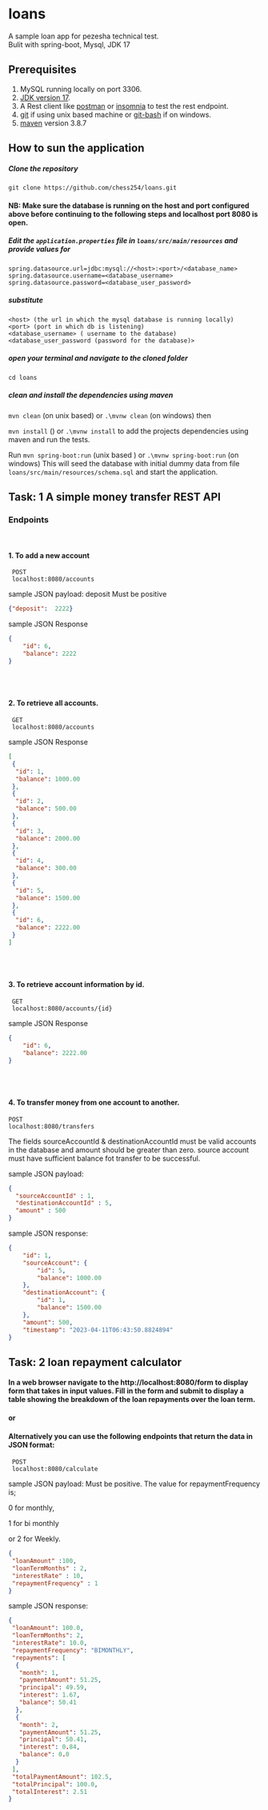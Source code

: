 # loans

A sample loan app for pezesha technical test.<br>
Bulit with spring-boot, Mysql, JDK 17

## Prerequisites

1. MySQL running locally on port 3306.
2. [JDK version 17](https://www.oracle.com/ke/java/technologies/downloads/#java17).
3. A Rest client like [postman](https://www.postman.com/downloads/) or [insomnia](https://insomnia.rest/download) to test the rest endpoint.
4. [git](https://git-scm.com/downloads) if using unix based machine or [git-bash](https://gitforwindows.org/) if on windows.
5. [maven](https://maven.apache.org/download.cgi) version 3.8.7

## How to sun the application
##### Clone the repository

```git clone https://github.com/chess254/loans.git```


#### NB: Make sure the database is running on the host and port configured above before continuing to the following steps and localhost port 8080 is open.

##### Edit the ```application.properties``` file in ```loans/src/main/resources``` and provide values for 
```agsl
spring.datasource.url=jdbc:mysql://<host>:<port>/<database_name>
spring.datasource.username=<database_username>
spring.datasource.password=<database_user_password>
```
##### substitute 
```
<host> (the url in which the mysql database is running locally)
<port> (port in which db is listening)
<database_username> ( username to the database)
<database_user_password (password for the database)> 

```
##### open your terminal and navigate to the cloned folder

``cd loans``

##### clean and install the dependencies using maven
```mvn clean``` (on unix based) or ``` .\mvnw clean ``` (on windows)
 then 

```mvn install``` () or ```.\mvnw install``` to add the projects dependencies using maven and run the tests.

Run ```mvn spring-boot:run``` (unix based ) or ```.\mvnw spring-boot:run``` (on windows)
This will seed the database with initial dummy data from file ```loans/src/main/resources/schema.sql``` and start the application.


## Task: 1   A simple money transfer REST API

### Endpoints
<br>

#### 1. To add a new account
``` 
 POST 
 localhost:8080/accounts
```

  sample JSON payload: deposit Must be positive
```json
{"deposit":  2222}
 ``` 

sample JSON Response
```json
{
	"id": 6,
	"balance": 2222
}
```
<br><br>

#### 2.  To retrieve all accounts.

``` 
 GET 
 localhost:8080/accounts
```
sample JSON Response
```json
[
 {
  "id": 1,
  "balance": 1000.00
 },
 {
  "id": 2,
  "balance": 500.00
 },
 {
  "id": 3,
  "balance": 2000.00
 },
 {
  "id": 4,
  "balance": 300.00
 },
 {
  "id": 5,
  "balance": 1500.00
 },
 {
  "id": 6,
  "balance": 2222.00
 }
]
```
<br><br>

#### 3.  To retrieve account information by id.  

``` 
 GET 
 localhost:8080/accounts/{id}
```

sample JSON Response
```json
{
	"id": 6,
	"balance": 2222.00
}
```
<br><br>
#### 4.  To transfer money from one account to another.
```                                       
POST                                     
localhost:8080/transfers
```                                       
                                          
The fields sourceAccountId & destinationAccountId must be valid accounts in the database and amount should be greater than zero.
source account must have sufficient balance fot transfer to be successful.

sample JSON payload:
```json                                   
{
  "sourceAccountId" : 1,
  "destinationAccountId" : 5,
  "amount" : 500
}
 ```
sample JSON response:
```json                                   
{
	"id": 1,
	"sourceAccount": {
		"id": 5,
		"balance": 1000.00
	},
	"destinationAccount": {
		"id": 1,
		"balance": 1500.00
	},
	"amount": 500,
	"timestamp": "2023-04-11T06:43:50.8824894"
}
 ```

## Task: 2  loan repayment calculator

####  In a web browser navigate to the http://localhost:8080/form to display form that takes in input values. Fill in the form and submit to display a table showing the breakdown of the loan repayments over the loan term.
#### or
#### Alternatively you can use the following endpoints that return the data in JSON format:

#### 
``` 
 POST 
 localhost:8080/calculate
```

sample JSON payload: Must be positive. The value for repaymentFrequency is; 

0 for monthly, 

1 for bi monthly 

or 2 for Weekly.
```json
{
 "loanAmount" :100,
 "loanTermMonths" : 2,
 "interestRate" : 10,
 "repaymentFrequency" : 1
}
 ``` 
sample JSON response: 
```json
{
 "loanAmount": 100.0,
 "loanTermMonths": 2,
 "interestRate": 10.0,
 "repaymentFrequency": "BIMONTHLY",
 "repayments": [
  {
   "month": 1,
   "paymentAmount": 51.25,
   "principal": 49.59,
   "interest": 1.67,
   "balance": 50.41
  },
  {
   "month": 2,
   "paymentAmount": 51.25,
   "principal": 50.41,
   "interest": 0.84,
   "balance": 0.0
  }
 ],
 "totalPaymentAmount": 102.5,
 "totalPrincipal": 100.0,
 "totalInterest": 2.51
}
 ``` 


